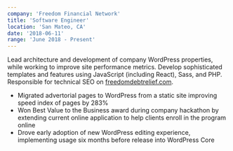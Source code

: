 ```yaml
---
company: 'Freedom Financial Network'
title: 'Software Engineer'
location: 'San Mateo, CA'
date: '2018-06-11'
range: 'June 2018 - Present'
---
```


Lead architecture and development of company WordPress properties, while working to improve site performance metrics. Develop sophisticated templates and features using JavaScript (including React), Sass, and PHP. Responsible for technical SEO on [freedomdebtrelief.com](https://www.freedomdebtrelief.com).

- Migrated advertorial pages to WordPress from a static site improving speed index of pages by 283%
- Won Best Value to the Business award during company hackathon by extending current online application to help clients enroll in the program online
- Drove early adoption of new WordPress editing experience, implementing usage six months before release into WordPress Core
